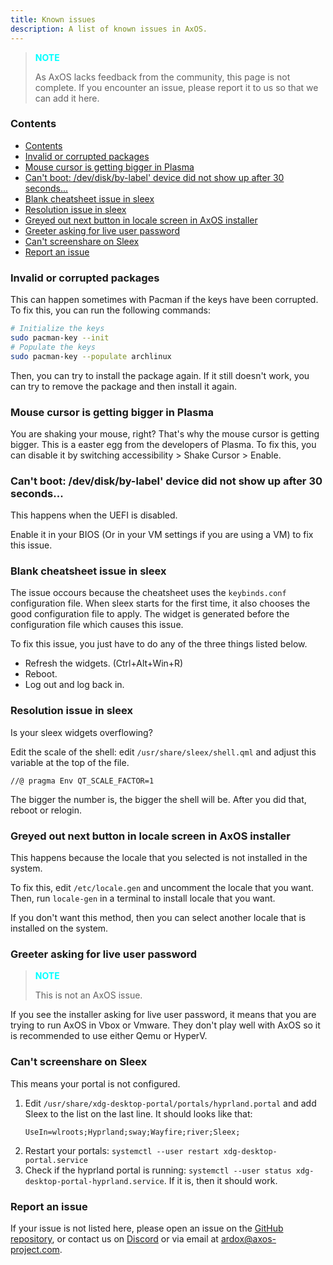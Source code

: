 ```yaml
---
title: Known issues
description: A list of known issues in AxOS.
---
```


> <p style="color: cyan; font-weight: bold;">NOTE</p>
>
> As AxOS lacks feedback from the community, this page is not complete. If you encounter an issue, please report it to us so that we can add it here.

### Contents

- [Contents](#contents)
- [Invalid or corrupted packages](#invalid-or-corrupted-packages)
- [Mouse cursor is getting bigger in Plasma](#mouse-cursor-is-getting-bigger-in-plasma)
- [Can't boot: /dev/disk/by-label' device did not show up after 30 seconds...](#cant-boot-devdiskby-label-device-did-not-show-up-after-30-seconds)
- [Blank cheatsheet issue in sleex](#blank-cheatsheet-issue-in-sleex)
- [Resolution issue in sleex](#resolution-issue-in-sleex)
- [Greyed out next button in locale screen in AxOS installer](#greyed-out-next-button-in-locale-screen-in-axos-installer)
- [Greeter asking for live user password](#greeter-asking-for-live-user-password)
- [Can't screenshare on Sleex](#cant-screenshare-on-sleex)
- [Report an issue](#report-an-issue)

### Invalid or corrupted packages

This can happen sometimes with Pacman if the keys have been corrupted. To fix this, you can run the following commands:

```bash
# Initialize the keys
sudo pacman-key --init
# Populate the keys
sudo pacman-key --populate archlinux
```

Then, you can try to install the package again. If it still doesn't work, you can try to remove the package and then install it again.

### Mouse cursor is getting bigger in Plasma

You are shaking your mouse, right? That's why the mouse cursor is getting bigger. This is a easter egg from the developers of Plasma. To fix this, you can disable it by switching accessibility > Shake Cursor > Enable.

### Can't boot: /dev/disk/by-label' device did not show up after 30 seconds...

This happens when the UEFI is disabled.

Enable it in your BIOS (Or in your VM settings if you are using a VM) to fix this issue.

### Blank cheatsheet issue in sleex

The issue occours because the cheatsheet uses the `keybinds.conf` configuration file. When sleex starts for the first time, it also chooses the good configuration file to apply. The widget is generated before the configuration file which causes this issue.

To fix this issue, you just have to do any of the three things listed below.

- Refresh the widgets. (Ctrl+Alt+Win+R)
- Reboot.
- Log out and log back in.

### Resolution issue in sleex

Is your sleex widgets overflowing?

Edit the scale of the shell: edit `/usr/share/sleex/shell.qml` and adjust this variable at the top of the file.

```
//@ pragma Env QT_SCALE_FACTOR=1
```

The bigger the number is, the bigger the shell will be. After you did that, reboot or relogin.

### Greyed out next button in locale screen in AxOS installer

This happens because the locale that you selected is not installed in the system.

To fix this, edit `/etc/locale.gen` and uncomment the locale that you want. Then, run `locale-gen` in a terminal to install locale that you want.

If you don't want this method, then you can select another locale that is installed on the system.

### Greeter asking for live user password

> <p style="color: cyan; font-weight: bold;">NOTE</p>
>
> This is not an AxOS issue.

If you see the installer asking for live user password, it means that you are trying to run AxOS in Vbox or Vmware. They don't play well with AxOS so it is recommended to use either Qemu or HyperV.

### Can't screenshare on Sleex

This means your portal is not configured.

1. Edit `/usr/share/xdg-desktop-portal/portals/hyprland.portal` and add Sleex to the list on the last line. It should looks like that:
   ```
   UseIn=wlroots;Hyprland;sway;Wayfire;river;Sleex;
   ```
2. Restart your portals: `systemctl --user restart xdg-desktop-portal.service`
3. Check if the hyprland portal is running: `systemctl --user status xdg-desktop-portal-hyprland.service`. If it is, then it should work.

### Report an issue

If your issue is not listed here, please open an issue on the [GitHub repository](https://github.com/AxOS-project/axos), or contact us on [Discord](https://discord.gg/sG3NBMYg77) or via email at [ardox@axos-project.com](mailto:ardox@axos-project.com).

